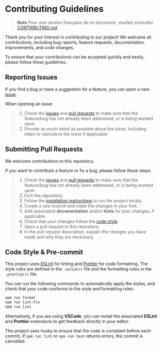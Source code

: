 # Contributing Guidelines

> **Note**
> Pour une version française de ce document, veuillez consulter [CONTRIBUTING.md](/CONTRIBUTING.md).

Thank you for your interest in contributing to our project! We welcome all contributions, including bug reports, feature requests, documentation improvements, and code changes.

To ensure that your contributions can be accepted quickly and easily, please follow these guidelines.

## Reporting Issues

If you find a bug or have a suggestion for a feature, you can open a new [issue](https://github.com/datactivist/nextjs-doc/issues/new).

When opening an issue:

> 1. Check the [issues](https://github.com/datactivist/nextjs-doc/issues) and [pull requests](https://github.com/datactivist/nextjs-doc/pulls) to make sure that the feature/bug has not already been addressed, or is being worked upon.
> 2. Provide as much detail as possible about the issue, including steps to reproduce the issue if applicable.

## Submitting Pull Requests

We welcome contributions to this repository.

If you want to contribute a feature or fix a bug, please follow these steps:

> 1. Check the [issues](https://github.com/datactivist/nextjs-doc/issues) and [pull requests](https://github.com/datactivist/nextjs-doc/pulls) to make sure that the feature/bug has not already been addressed, or is being worked upon.
> 2. Fork the repository.
> 3. Follow the [installation instructions](/INSTALL.md) to run the project locally
> 4. Create a new branch and make the changes in your fork.
> 5. Add associated **documentation** and/or **tests** for your changes, if applicable.
> 6. Check that your changes follow the [code style](#code-style).
> 7. Open a pull request to this repository.
> 8. In the pull request description, explain the changes you have made and why they are necessary.

## Code Style & Pre-commit

This project uses [ESLint](https://eslint.org/) for linting and [Prettier](https://prettier.io/) for code formatting. The style rules are defined in the `.eslintrc` file and the formatting rules in the `.prettierrc` file.

You can run the following commands to automatically apply the styles, and check that your code conforms to the style and formatting rules:

```bash
npm run format
npm run lint:fix
npm run lint
```

Alternatively, if you are using **VSCode**, you can install the associated **ESLint** and **Prettier** extensions to get feedback directly in your editor.

This project uses husky to ensure that the code is compliant before each commit, if `npm run lint` or `npm run test` returns errors, the commit is cancelled.
